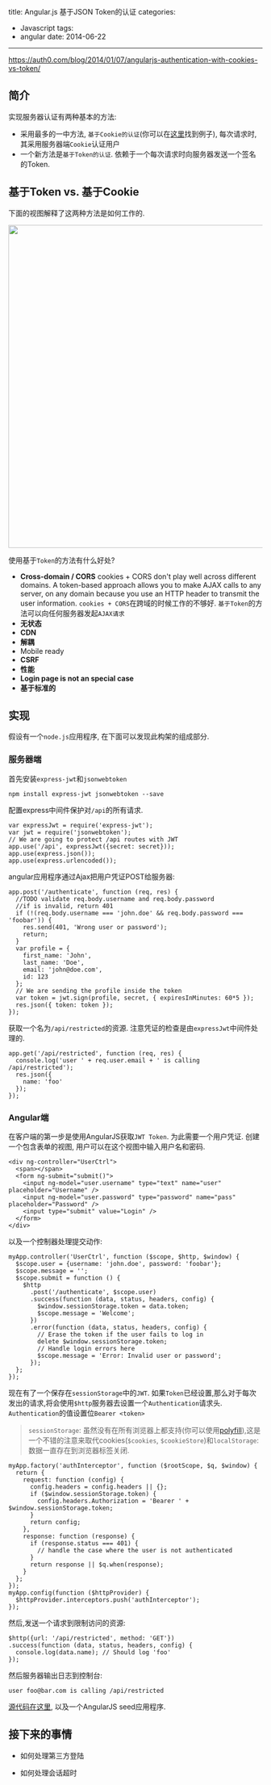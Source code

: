 title: Angular.js 基于JSON Token的认证
categories:
  - Javascript
tags:
  - angular
date: 2014-06-22
---

[https://auth0.com/blog/2014/01/07/angularjs-authentication-with-cookies-vs-token/
][2]

## 简介

实现服务器认证有两种基本的方法:

- 采用最多的一中方法, `基于Cookie的认证`(你可以在[这里][1]找到例子), 每次请求时,其采用服务器端`Cookie`认证用户
- 一个新方法是`基于Token的认证`. 依赖于一个每次请求时向服务器发送一个签名的Token.

<!-- more -->

## 基于Token vs. 基于Cookie

下面的视图解释了这两种方法是如何工作的.


<img style="width:640px" src="/assets/posts/2014-06-11-angularjs-authentication-with-cookies-vs-token/cookie-token-auth.png"/>

使用基于`Token`的方法有什么好处?

- **Cross-domain / CORS** cookies + CORS don't play well across different domains. A token-based approach allows you to make AJAX calls to any server, on any domain because you use an HTTP header to transmit the user information.
`cookies + CORS`在跨域的时候工作的不够好. `基于Token`的方法可以向任何服务器发起`AJAX请求`
- **无状态**
- **CDN**
- **解耦**
- Mobile ready
- **CSRF**
- **性能**
- **Login page is not an special case**
- **基于标准的**


## 实现

假设有一个`node.js`应用程序, 在下面可以发现此构架的组成部分.

### 服务器端

首先安装`express-jwt`和`jsonwebtoken`

```
npm install express-jwt jsonwebtoken --save
```

配置express中间件保护对`/api`的所有请求.

```
var expressJwt = require('express-jwt');
var jwt = require('jsonwebtoken');
// We are going to protect /api routes with JWT
app.use('/api', expressJwt({secret: secret}));
app.use(express.json());
app.use(express.urlencoded());
```

angular应用程序通过Ajax把用户凭证POST给服务器:

```
app.post('/authenticate', function (req, res) {
  //TODO validate req.body.username and req.body.password
  //if is invalid, return 401
  if (!(req.body.username === 'john.doe' && req.body.password === 'foobar')) {
    res.send(401, 'Wrong user or password');
    return;
  }
  var profile = {
    first_name: 'John',
    last_name: 'Doe',
    email: 'john@doe.com',
    id: 123
  };
  // We are sending the profile inside the token
  var token = jwt.sign(profile, secret, { expiresInMinutes: 60*5 });
  res.json({ token: token });
});
```

获取一个名为`/api/restricted`的资源. 注意凭证的检查是由`expressJwt`中间件处理的.

```
app.get('/api/restricted', function (req, res) {
  console.log('user ' + req.user.email + ' is calling /api/restricted');
  res.json({
    name: 'foo'
  });
});
```

### Angular端

在客户端的第一步是使用AngularJS获取`JWT Token`. 为此需要一个用户凭证. 创建一个包含表单的视图, 用户可以在这个视图中输入用户名和密码.

```
<div ng-controller="UserCtrl">
  <span></span>
  <form ng-submit="submit()">
    <input ng-model="user.username" type="text" name="user" placeholder="Username" />
    <input ng-model="user.password" type="password" name="pass" placeholder="Password" />
    <input type="submit" value="Login" />
  </form>
</div>
```

以及一个控制器处理提交动作:

```
myApp.controller('UserCtrl', function ($scope, $http, $window) {
  $scope.user = {username: 'john.doe', password: 'foobar'};
  $scope.message = '';
  $scope.submit = function () {
    $http
      .post('/authenticate', $scope.user)
      .success(function (data, status, headers, config) {
        $window.sessionStorage.token = data.token;
        $scope.message = 'Welcome';
      })
      .error(function (data, status, headers, config) {
        // Erase the token if the user fails to log in
        delete $window.sessionStorage.token;
        // Handle login errors here
        $scope.message = 'Error: Invalid user or password';
      });
  };
});
```

现在有了一个保存在`sessionStorage`中的`JWT`. 如果`Token`已经设置,那么对于每次发出的请求,将会使用`$http`服务器去设置一个`Authentication`请求头. `Authentication`的值设置位`Bearer <token>`

> `sessionStorage`: 虽然没有在所有浏览器上都支持(你可以使用[polyfill][3]),这是一个不错的注意来取代cookies(`$cookies`, `$cookieStore`)和`localStorage`: 数据一直存在到浏览器标签关闭.

```
myApp.factory('authInterceptor', function ($rootScope, $q, $window) {
  return {
    request: function (config) {
      config.headers = config.headers || {};
      if ($window.sessionStorage.token) {
        config.headers.Authorization = 'Bearer ' + $window.sessionStorage.token;
      }
      return config;
    },
    response: function (response) {
      if (response.status === 401) {
        // handle the case where the user is not authenticated
      }
      return response || $q.when(response);
    }
  };
});
myApp.config(function ($httpProvider) {
  $httpProvider.interceptors.push('authInterceptor');
});
```

然后,发送一个请求到限制访问的资源:

```
$http({url: '/api/restricted', method: 'GET'})
.success(function (data, status, headers, config) {
  console.log(data.name); // Should log 'foo'
});
```

然后服务器输出日志到控制台:

```
user foo@bar.com is calling /api/restricted
```

[源代码在这里][4], 以及一个AngularJS seed应用程序.

## 接下来的事情

- 如何处理第三方登陆
- 如何处理会话超时


  [1]: http://frederiknakstad.com/authentication-in-single-page-applications-with-angular-js/
  [2]: https://auth0.com/blog/2014/01/07/angularjs-authentication-with-cookies-vs-token/
  [3]: https://github.com/inexorabletash/polyfill/blob/master/storage.js
  [4]: https://github.com/auth0/angular-token-auth